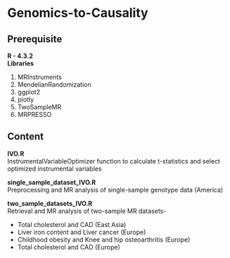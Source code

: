 # Genomics-to-Causality

## Prerequisite
**R - 4.3.2** <br />
**Libraries**
1. MRInstruments 
2. MendelianRandomization
3. ggplot2
4. plotly
5. TwoSampleMR
6. MRPRESSO

## Content

**IVO.R** <br />
InstrumentalVariableOptimizer function to calculate t-statistics and select optimized instrumental variables

**single_sample_dataset_IVO.R** <br />
Preprocessing and MR analysis of single-sample genotype data (America)

**two_sample_datasets_IVO.R** <br />
Retrieval and MR analysis of two-sample MR datasets-
  - Total cholesterol and CAD (East Asia)
  - Liver iron content and Liver cancer (Europe)
  - Childhood obesity and Knee and hip osteoarthritis (Europe)
  - Total cholesterol and CAD (Europe)

